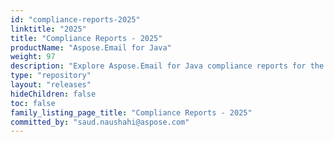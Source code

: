 ```yaml
---
id: "compliance-reports-2025"
linktitle: "2025"
title: "Compliance Reports - 2025"
productName: "Aspose.Email for Java"
weight: 97
description: "Explore Aspose.Email for Java compliance reports for the year 2025, featuring SonarQube security analysis, SBOMs in CycloneDX and SPDX formats, and vulnerability assessments based on CWE Top 25 and OWASP Top 10—designed to support secure java development and regulatory transparency."
type: "repository"
layout: "releases"
hideChildren: false
toc: false
family_listing_page_title: "Compliance Reports - 2025"
committed_by: "saud.naushahi@aspose.com"
---
```



